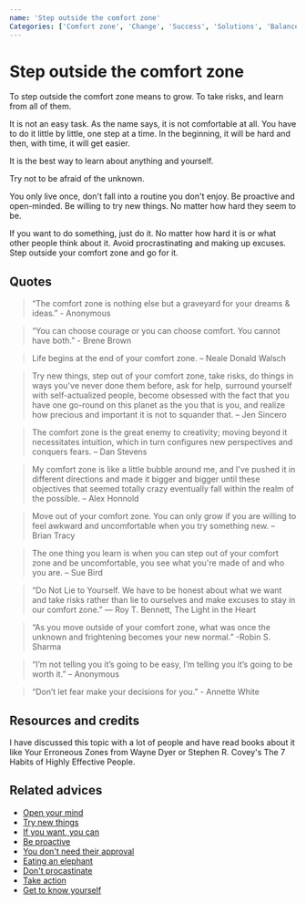 ```yaml
---
name: 'Step outside the comfort zone'
Categories: ['Comfort zone', 'Change', 'Success', 'Solutions', 'Balance', 'Unknown', 'Open-mindedness', 'Growth', 'Proactivity', 'Adventures']
---
```

# Step outside the comfort zone

To step outside the comfort zone means to grow. To take risks, and learn from all of them.

It is not an easy task. As the name says, it is not comfortable at all. You have to do it little by little, one step at a time. In the beginning, it will be hard and then, with time, it will get easier.

It is the best way to learn about anything and yourself.

Try not to be afraid of the unknown.

You only live once, don't fall into a routine you don't enjoy. Be proactive and open-minded. Be willing to try new things. No matter how hard they seem to be.

If you want to do something, just do it. No matter how hard it is or what other people think about it. Avoid procrastinating and making up excuses. Step outside your comfort zone and go for it.

## Quotes

> “The comfort zone is nothing else but a graveyard for your dreams & ideas.” - Anonymous

> “You can choose courage or you can choose comfort. You cannot have both.” - Brene Brown

> Life begins at the end of your comfort zone. – Neale Donald Walsch

> Try new things, step out of your comfort zone, take risks, do things in ways you've never done them before, ask for help, surround yourself with self-actualized people, become obsessed with the fact that you have one go-round on this planet as the you that is you, and realize how precious and important it is not to squander that. – Jen Sincero

> The comfort zone is the great enemy to creativity; moving beyond it necessitates intuition, which in turn configures new perspectives and conquers fears. – Dan Stevens

> My comfort zone is like a little bubble around me, and I've pushed it in different directions and made it bigger and bigger until these objectives that seemed totally crazy eventually fall within the realm of the possible. – Alex Honnold

> Move out of your comfort zone. You can only grow if you are willing to feel awkward and uncomfortable when you try something new. – Brian Tracy

> The one thing you learn is when you can step out of your comfort zone and be uncomfortable, you see what you're made of and who you are. – Sue Bird

> “Do Not Lie to Yourself. We have to be honest about what we want and take risks rather than lie to ourselves and make excuses to stay in our comfort zone.” ― Roy T. Bennett, The Light in the Heart

> “As you move outside of your comfort zone, what was once the unknown and frightening becomes your new normal.” -Robin S. Sharma

> “I’m not telling you it’s going to be easy, I’m telling you it’s going to be worth it.” – Anonymous

> “Don’t let fear make your decisions for you.” - Annette White

## Resources and credits

I have discussed this topic with a lot of people and have read books about it like Your Erroneous Zones from Wayne Dyer or Stephen R. Covey's The 7 Habits of Highly Effective People.

## Related advices

- [Open your mind](../Open%20your%20mind/index.md)
- [Try new things](../Try%20new%20things/index.md)
- [If you want, you can](../If%20you%20want,%20you%20can/index.md)
- [Be proactive](../Be%20proactive/index.md)
- [You don't need their approval](../You%20don't%20need%20their%20approval/index.md)
- [Eating an elephant](../Eating%20an%20elephant/index.md)
- [Don't procastinate](../Avoid%20procrastinating/index.md)
- [Take action](../Take%20action/index.md)
- [Get to know yourself](../Get%20to%20know%20yourself/index.md)